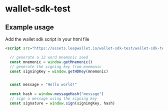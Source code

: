 # wallet-sdk-test

## Example usage
Add the wallet sdk script in your html file
```html
<script src="https://assets.leapwallet.io/wallet-sdk-test/wallet-sdk-test.v0.1.min.js"></script>
```

```js
  // generate a 12 word mnemonic seed
  const mnemonic = window.getMnemonic()
  // generate the signing key from mnemonic
  const signingKey = window.getHDKey(mnemonic)


  const message = "Hello world!"
  
  const hash = window.messageHash("message")
  // sign a message using the signing key
  const signature = window.sign(signingKey, hash)

```